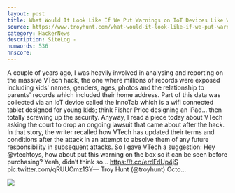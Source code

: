 ```yaml
---
layout: post
title: What Would It Look Like If We Put Warnings on IoT Devices Like We Do Cigarette Packets?
source: https://www.troyhunt.com/what-would-it-look-like-if-we-put-warnings-on-iot-devices-like-we-do-cigarette-packets/
category: HackerNews
description: SiteLog - 
numwords: 536
hnscore: 
---
```


A couple of years ago, I was heavily involved in analysing and reporting on the massive VTech hack, the one where millions of records were exposed including kids' names, genders, ages, photos and the relationship to parents' records which included their home address. Part of this data was collected via an IoT device called the InnoTab which is a wifi connected tablet designed for young kids; think Fisher Price designing an iPad... then totally screwing up the security.  Anyway, I read a piece today about VTech asking the court to drop an ongoing lawsuit that came about after the hack. In that story, the writer recalled how VTech has updated their terms and conditions after the attack in an attempt to absolve them of any future responsibility in subsequent attacks. So I gave VTech a suggestion:  Hey @vtechtoys, how about put this warning on the box so it can be seen before purchasing? Yeah, didn’t think so... https://t.co/erdFdUp4jS pic.twitter.com/qRUUCmz1SY— Troy Hunt (@troyhunt) Octo...

![](https://www.troyhunt.com/content/images/2017/10/WeVibe-1.jpg)
<!--description-->